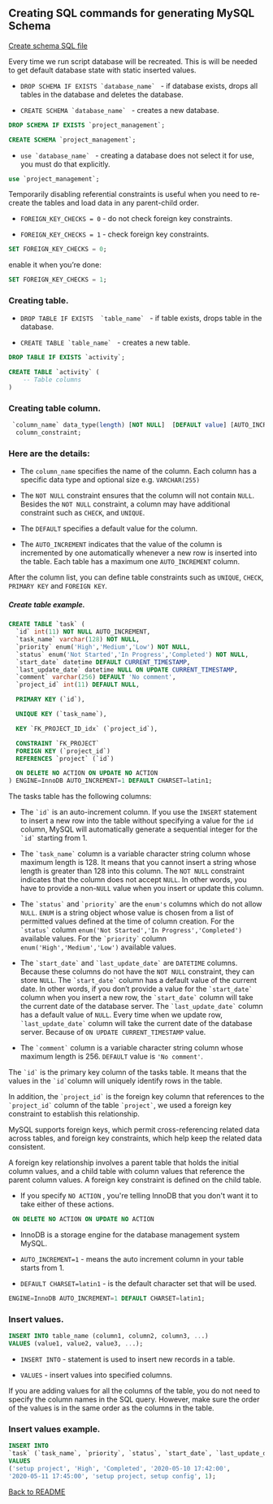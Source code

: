 ## Creating SQL commands for generating MySQL Schema

[Create schema SQL file](../config/src/main/resources/sql/create-schema.sql) 

Every time we run script database will be recreated. 
This is will be needed to get default database state with 
static inserted values.  

- ```DROP SCHEMA IF EXISTS `database_name` ``` - if database exists, drops all tables in the database and deletes the database. 

- ```CREATE SCHEMA `database_name` ``` - creates a new database.

```sql
DROP SCHEMA IF EXISTS `project_management`;

CREATE SCHEMA `project_management`;
```

- ```use `database_name` ``` - creating a database does not select it for use, 
you must do that explicitly.

```sql
use `project_management`;
```

Temporarily disabling referential constraints is useful 
when you need to re-create the tables and load data in any 
parent-child order.
-  ```FOREIGN_KEY_CHECKS = 0``` - do not check foreign key constraints.
 
- ```FOREIGN_KEY_CHECKS = 1``` - check foreign key constraints.
  
```sql
SET FOREIGN_KEY_CHECKS = 0;
```
enable it when you’re done:
```sql
SET FOREIGN_KEY_CHECKS = 1;
```

### Creating table.
- ```DROP TABLE IF EXISTS  `table_name` ``` - if table exists, drops table in the database. 

- ```CREATE TABLE `table_name` ``` - creates a new table.

```sql
DROP TABLE IF EXISTS `activity`;

CREATE TABLE `activity` (
    -- Table columns 
)
```

### Creating table column.

```sql
 `column_name` data_type(length) [NOT NULL]  [DEFAULT value] [AUTO_INCREMENT] 
  column_constraint;
```

### Here are the details:

- The ```column_name``` specifies the name of the column. Each column has a specific data type and optional size e.g. ``` VARCHAR(255)  ```

- The ```NOT NULL``` constraint ensures that the column will not contain ```NULL```. Besides the ```NOT NULL``` constraint, 
a column may have additional constraint such as ```CHECK```, and ```UNIQUE```.

- The ```DEFAULT``` specifies a default value for the column.

- The ```AUTO_INCREMENT```  indicates that the value of the column is incremented by one automatically whenever a new 
row is inserted into the table. Each table has a maximum one ```AUTO_INCREMENT``` column.

After the column list, you can define table constraints such as ```UNIQUE```, ```CHECK```, ```PRIMARY KEY``` and ```FOREIGN KEY```.

##### Create table example.
```sql
CREATE TABLE `task` (
  `id` int(11) NOT NULL AUTO_INCREMENT,
  `task_name` varchar(128) NOT NULL,
  `priority` enum('High','Medium','Low') NOT NULL,
  `status` enum('Not Started','In Progress','Completed') NOT NULL,
  `start_date` datetime DEFAULT CURRENT_TIMESTAMP,
  `last_update_date` datetime NULL ON UPDATE CURRENT_TIMESTAMP,
  `comment` varchar(256) DEFAULT 'No comment',
  `project_id` int(11) DEFAULT NULL,

  PRIMARY KEY (`id`),

  UNIQUE KEY (`task_name`),

  KEY `FK_PROJECT_ID_idx` (`project_id`),

  CONSTRAINT `FK_PROJECT`
  FOREIGN KEY (`project_id`)
  REFERENCES `project` (`id`)

  ON DELETE NO ACTION ON UPDATE NO ACTION
) ENGINE=InnoDB AUTO_INCREMENT=1 DEFAULT CHARSET=latin1;
```

The tasks table has the following columns:

   - The ``` `id` ``` is an auto-increment column. If you use the ```INSERT``` statement to insert a new row into the table 
   without specifying a value for the ```id``` column, MySQL will automatically generate a sequential integer for the ``` `id` ``` starting from 1.
   
   - The ``` `task_name` ``` column is a variable character string column whose maximum length is 128. It means that you cannot insert 
   a string whose length is greater than 128 into this column. The ```NOT NULL``` constraint indicates that the column does not accept ```NULL```. 
   In other words, you have to provide a non-```NULL``` value when you insert or update this column.
  
   - The ``` `status` ``` and ``` `priority` ```  are the ```enum's``` columns which do not allow ```NULL```. 
   ```ENUM``` is a string object whose value is chosen from a list of permitted values defined at the time of column creation. 
   For the ``` `status` ```  column ``` enum('Not Started','In Progress','Completed') ``` available values.
   For the ``` `priority` ```  column ``` enum('High','Medium','Low') ``` available values.  
   
   - The ``` `start_date` ``` and ``` `last_update_date` ``` are ```DATETIME``` columns. Because these columns do not have the 
   ```NOT NULL``` constraint, they can store ```NULL```. The ``` `start_date` ``` column has a default value of the current date. 
   In other words, if you don’t provide a value for the ``` `start_date` ``` column when you insert a new row, the 
   ``` `start_date` ``` column will take the current date of the database server. The ``` `last_update_date` ``` column has a 
   default value of ```NULL```. Every time when we update row, ``` `last_update_date` ``` column will take the current 
   date of the database server. Because of  ```ON UPDATE CURRENT_TIMESTAMP``` value.
    
   - The ``` `comment` ``` column is a variable character string column whose maximum length is 256. ```DEFAULT``` value
   is ``` 'No comment' ```.
   
The ``` `id` ``` is the primary key column of the tasks table. 
It means that the values in the ``` `id` ```column will uniquely identify rows in the table.

In addition, the ``` `project_id` ``` is the foreign key column that references to the ``` `project_id` ``` column 
of the table ``` `project` ```, we used a foreign key constraint to establish this relationship.

 MySQL supports foreign keys, which permit cross-referencing related data across tables, and foreign key constraints, which help keep the related data consistent.

A foreign key relationship involves a parent table that holds the initial column values, and a child table with column values that reference the parent column values. 
A foreign key constraint is defined on the child table. 

- If you specify ```NO ACTION``` , you're telling InnoDB that you don't want it to take either of these actions.

```sql
 ON DELETE NO ACTION ON UPDATE NO ACTION 
```

- InnoDB is a storage engine for the database management system MySQL. 

- ``` AUTO_INCREMENT=1 ``` -  means the auto increment column in your table starts from 1.

- ``` DEFAULT CHARSET=latin1 ``` - is the default character set that will be used.

```sql
ENGINE=InnoDB AUTO_INCREMENT=1 DEFAULT CHARSET=latin1;
```

### Insert values.

```sql
INSERT INTO table_name (column1, column2, column3, ...)
VALUES (value1, value2, value3, ...);  
```

- ```INSERT INTO``` - statement is used to insert new records in a table.

- ```VALUES``` - insert values into specified columns. 

If you are adding values for all the columns of the table, you do not need to specify 
the column names in the SQL query. However, make sure the order of the values is in the same order as the columns in the table.

### Insert values example.

```sql 
INSERT INTO
`task` (`task_name`, `priority`, `status`, `start_date`, `last_update_date`, `comment`, `project_id`)
VALUES
('setup project', 'High', 'Completed', '2020-05-10 17:42:00',
'2020-05-11 17:45:00', 'setup project, setup config', 1);
```

[Back to README](../README.md) 